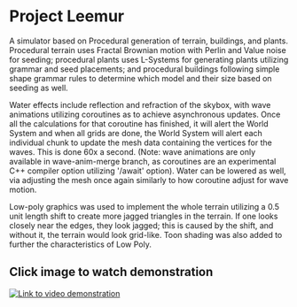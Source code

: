 # Project Leemur

A simulator based on Procedural generation of terrain, buildings, and plants. Procedural terrain uses Fractal Brownian motion with Perlin and Value noise for seeding; procedural plants uses L-Systems for generating plants utilizing grammar and seed placements; and procedural buildings following simple shape grammar rules to determine which model and their size based on seeding as well. 

Water effects include reflection and refraction of the skybox, with wave animations utilizing coroutines as to achieve asynchronous updates. Once all the calculations for that coroutine has finished, it will alert the World System and when all grids are done, the World System will alert each individual chunk to update the mesh data containing the vertices for the waves. This is done 60x a second. (Note: wave animations are only available in wave-anim-merge branch, as coroutines are an experimental C++ compiler option utilizing '/await' option). Water can be lowered as well, via adjusting the mesh once again similarly to how coroutine adjust for wave motion.

Low-poly graphics was used to implement the whole terrain utilizing a 0.5 unit length shift to create more jagged triangles in the terrain. If one looks closely near the edges, they look jagged; this is caused by the shift, and without it, the terrain would look grid-like. Toon shading was also added to further the characteristics of Low Poly.

## Click image to watch demonstration
[![Link to video demonstration](https://img.youtube.com/vi/bjaFW2GLRnM/0.jpg)](https://www.youtube.com/watch?v=bjaFW2GLRnM)

